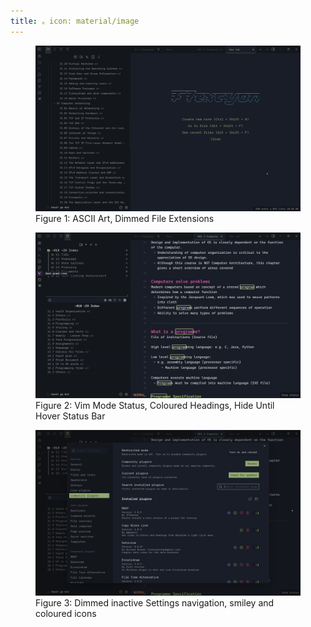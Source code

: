 ```yaml
---
title: 。icon: material/image
---
```


<figure markdown="span">
    <img src="../assets/screenshots/showcase1.png" width="800" alt="Figure 1:
    ASCII Art, Dimmed File Extensions">
    <figcaption
>Figure 1: ASCII Art, Dimmed File Extensions</figcaption>
</figure>

<figure markdown="span">
    <img src="../assets/screenshots/showcase2.png" width="800" alt="Figure 2:
    Vim Status Mode, Coloured Headings, Hide Until Hover Status Bar">
    <figcaption
>Figure 2: Vim Mode Status, Coloured Headings, Hide Until Hover
    Status Bar</figcaption>
</figure>

<figure markdown="span">
    <img src="../assets/screenshots/showcase3.png" width="800" alt="Figure 3:
    Dimmed inactive Settings navigation, smiley and coloured icons">
    <figcaption
>Figure 3: Dimmed inactive Settings navigation, smiley and
    coloured icons</figcaption>
</figure>
